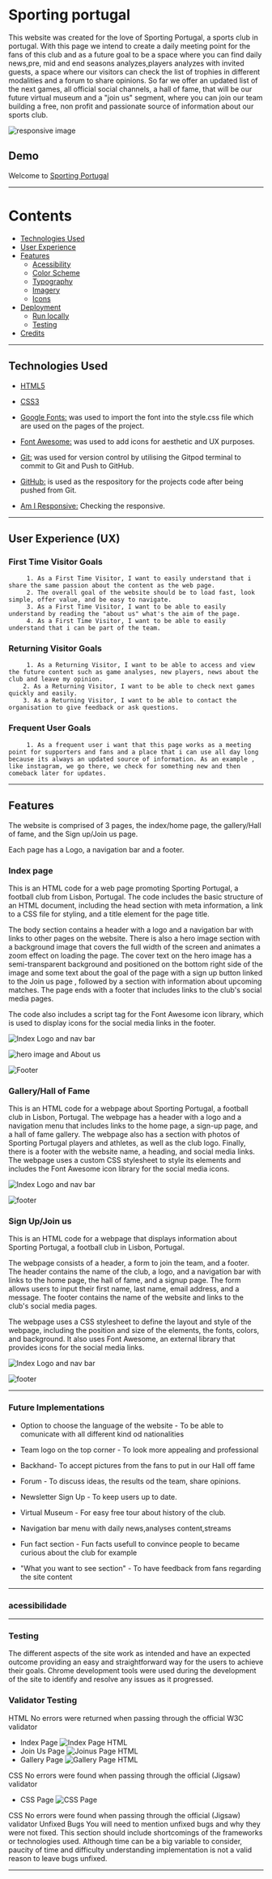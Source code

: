 # Sporting portugal

This website was created for the love of Sporting Portugal, a sports club in portugal. With this page we intend to create a daily meeting point for the fans of this club and as a future goal to be a space where you can find daily news,pre, mid and end seasons analyzes,players analyzes with invited guests, a space where our visitors can check the list of trophies in different modalities and a forum to share opinions. So far we offer an updated list of the next games, all official social channels, a hall of fame, that will be our future virtual museum and a "join us" segment, where you can join our team building a free, non profit and passionate source of information about our sports club. 

![responsive image](/assets/images/responsive.png)


## Demo

Welcome to [Sporting Portugal](https://cvilares.github.io/Sporting-Portugal/)

- - -

# Contents
* [Technologies Used](#technologies-used)
* [User Experience](#user-experience-ux)
* [Features](#features)
  * [Acessibility](#accessibility)
  * [Color Scheme](#color-scheme)
  * [Typography](#typography)
  * [Imagery](#imagery)
  * [Icons](#icons)
* [Deployment](#deployment)
  * [Run locally](#run-locally)
  * [Testing](#testing)
* [Credits](#credits)

- - - 
##  Technologies Used



-   [HTML5](https://en.wikipedia.org/wiki/HTML5)
-   [CSS3](https://en.wikipedia.org/wiki/Cascading_Style_Sheets)



-   [Google Fonts:](https://fonts.google.com/) was used to import the font into the style.css file which are used on the pages of the project.
-   [Font Awesome:](https://fontawesome.com/) was used to add icons for aesthetic and UX purposes.
-   [Git:](https://git-scm.com/) was used for version control by utilising the Gitpod terminal to commit to Git and Push to GitHub.
-   [GitHub:](https://github.com/) is used as the respository for the projects code after being pushed from Git.
- [Am I Responsive:](http://ami.responsivedesign.is) Checking the responsive.

- - - 
 ## User Experience (UX)

### First Time Visitor Goals

         1. As a First Time Visitor, I want to easily understand that i share the same passion about the content as the web page.
         2. The overall goal of the website should be to load fast, look simple, offer value, and be easy to navigate.
         3. As a First Time Visitor, I want to be able to easily understand by reading the "about us" what's the aim of the page.
         4. As a First Time Visitor, I want to be able to easily understand that i can be part of the team.

 ### Returning Visitor Goals

         1. As a Returning Visitor, I want to be able to access and view the future content such as game analyses, new players, news about the club and leave my opinion.
        2. As a Returning Visitor, I want to be able to check next games quickly and easily.
        3. As a Returning Visitor, I want to be able to contact the organisation to give feedback or ask questions.

### Frequent User Goals
         1. As a frequent user i want that this page works as a meeting point for supporters and fans and a place that i can use all day long because its always an updated source of information. As an example , like instagram, we go there, we check for something new and then comeback later for updates.

- - - 


## Features

The website is comprised of 3 pages, the index/home page, the gallery/Hall of fame, and the Sign up/Join us page.

Each page has a Logo, a navigation bar and a footer.


### **Index page**

This is an HTML code for a web page promoting Sporting Portugal, a football club from Lisbon, Portugal. The code includes the basic structure of an HTML document, including the head section with meta information, a link to a CSS file for styling, and a title element for the page title.

The body section contains a header with a logo and a navigation bar with links to other pages on the website. There is also a hero image section with a background image that covers the full width of the screen and animates a zoom effect on loading the page. The cover text on the hero image has a semi-transparent background and positioned on the bottom right side of the image and some text about the goal of the page with a sign up button linked to the Join us page , followed by a section with information about upcoming matches. The page ends with a footer that includes links to the club's social media pages.

The code also includes a script tag for the Font Awesome icon library, which is used to display icons for the social media links in the footer.

![Index Logo and nav bar](/assets/images/navigationbar.png)



![hero image and About us](/assets/images/indexhero.png)






![Footer](/assets/images/indexfooter.png)


### **Gallery/Hall of Fame**

This is an HTML code for a webpage about Sporting Portugal, a football club in Lisbon, Portugal. The webpage has a header with a logo and a navigation menu that includes links to the home page, a sign-up page, and a hall of fame gallery. The webpage also has a section with photos of Sporting Portugal players and athletes, as well as the club logo. Finally, there is a footer with the website name, a heading, and social media links. The webpage uses a custom CSS stylesheet to style its elements and includes the Font Awesome icon library for the social media icons.

![Index Logo and nav bar](/assets/images/gallery.png)



![footer](/assets/images/footer.png)

### **Sign Up/Join us**

This is an HTML code for a webpage that displays information about Sporting Portugal, a football club in Lisbon, Portugal.

The webpage consists of a header, a form to join the team, and a footer. The header contains the name of the club, a logo, and a navigation bar with links to the home page, the hall of fame, and a signup page. The form allows users to input their first name, last name, email address, and a message. The footer contains the name of the website and links to the club's social media pages.

The webpage uses a CSS stylesheet to define the layout and style of the webpage, including the position and size of the elements, the fonts, colors, and background. It also uses Font Awesome, an external library that provides icons for the social media links.


![Index Logo and nav bar](/assets/images/halloffame.png)



![footer](/assets/images/footer.png)

- - -

### Future Implementations



- Option to choose the language of the website - 
To be able to comunicate with all different kind od nationalities

- Team logo on the top corner - 
To look more appealing and professional

- Backhand- 
To accept pictures from the fans to put in our Hall off fame

- Forum - 
To discuss ideas, the results od the team, share opinions.

- Newsletter Sign Up - 
To keep users up to date.

- Virtual Museum - 
For easy free tour about history of the club.

- Navigation bar menu with daily news,analyses content,streams

- Fun fact section -
Fun facts usefull to convince people to became curious about the club for example

- "What you want to see section" -
To have feedback from fans regarding the site content


- - -

### acessibilidade

- - -

### Testing
The different aspects of the site work as intended and have an expected outcome providing an easy and straightforward way for the users to achieve their goals.
Chrome development tools were used during the development of the site to identify and resolve any issues as it progressed.

### Validator Testing
HTML
No errors were returned when passing through the official W3C validator

  * Index Page
![Index Page HTML](/assets/images/indexcheck.png)
  * Join Us Page
![Joinus Page HTML](/assets/images/signupcheck.png)
  * Gallery Page
![Gallery Page HTML](/assets/images/gallerychecker.png)

CSS
No errors were found when passing through the official (Jigsaw) validator

  * CSS Page
![CSS Page](documentation/testing/w3ccss.PNG)





CSS
No errors were found when passing through the official (Jigsaw) validator
Unfixed Bugs
You will need to mention unfixed bugs and why they were not fixed. This section should include shortcomings of the frameworks or technologies used. Although time can be a big variable to consider, paucity of time and difficulty understanding implementation is not a valid reason to leave bugs unfixed.

- - -
